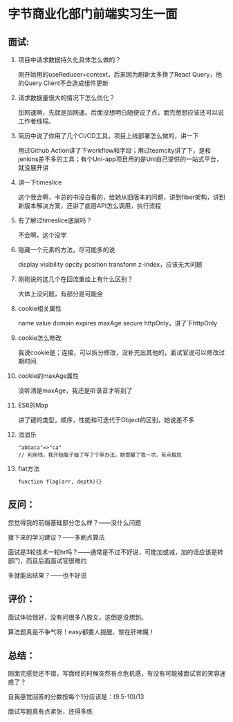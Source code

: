 # 字节商业化部门前端实习生一面

## 面试:

1. 项目中请求数据持久化具体怎么做的？

   刚开始用的useReducer+context，后来因为刷新太多换了React Query，他的Query Client不会造成组件更新

2. 请求数据量很大的情况下怎么优化？

   加网速啊，先就是加网速。后面没想明白随便说了点，面完想想应该还可以说工作者线程。

3. 简历中说了你用了几个CI/CD工具，项目上线部署怎么做的，讲一下

   用过Github Action讲了下workflow和字段；用过teamcity讲了下，是和jenkins差不多的工具；有个Uni-app项目用的是Uni自己提供的一站式平台，就没展开讲

4. 讲一下timeslice

   这个我会啊，卡总的书没白看的，给她从旧版本的问题，讲到fiber架构，讲到新版本解决方案，还讲了底层API怎么调用，执行流程

5. 有了解过timeslice底层吗？

   不会啊，这个没学

6. 隐藏一个元素的方法，尽可能多的说

   display visibility opcity position transform z-index，应该无大问题

7. 刚刚说的这几个在回流重绘上有什么区别？

   大体上没问题，有部分是可能会

8. cookie相关属性

   name value domain expires maxAge secure httpOnly，讲了下httpOnly

9. cookie怎么修改

   我说cookie是；连接，可以拆分修改，没补充出其他的，面试官说可以修改过期时间

10. cookie的maxAge属性

    没听清是maxAge，我还是听录音才听到了

11. ES6的Map

    讲了键的类型，顺序，性能和可迭代于Object的区别，她说差不多

12. 消消乐

    ```
    "abbaca"=>"ca"
    // 利用栈，我开始脑子抽了写了个笨办法，她提醒了我一次，有点尴尬
    ```

13. flat方法

    ```
    function flag(arr, depth){}
    ```

    

## 反问：

您觉得我的前端基础部分怎么样？——没什么问题

接下来的学习建议？——多刷点算法

面试是3轮技术一轮hr吗？——通常是不过不好说，可能加或减，加的话应该是转部门，而且后面面试官很难约

多就能出结果？——也不好说



## 评价：

面试体验很好，没有问很多八股文，这倒是没想到。

算法题真是不争气呀！easy都要人提醒，黎在肝神魔！



## 总结：

刚面完感觉还不错，写面经的时候突然有点危机感，有没有可能被面试官的笑容迷惑了？

自我感觉回答的分数按每个1分应该是：(9.5-10)/13

面试写题真有点紧张，还得多练



